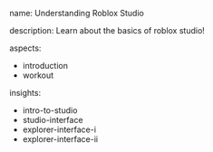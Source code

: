 name: Understanding Roblox Studio

description: Learn about the basics of roblox studio!

aspects:
- introduction
- workout

insights:
- intro-to-studio
- studio-interface
- explorer-interface-i
- explorer-interface-ii


